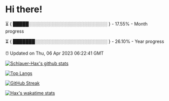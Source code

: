 # Hi there!

⏳ { █████░░░░░░░░░░░░░░░░░░░░░░░░░ } - 17.55% - Month progress

⏳ { ███████░░░░░░░░░░░░░░░░░░░░░░░ } - 26.10% - Year progress

⏰ Updated on Thu, 06 Apr 2023 06:22:41 GMT


[![Schlauer-Hax's github stats](https://github-readme-stats.vercel.app/api?username=Schlauer-Hax&show_icons=true&theme=dark&count_private=true)](https://github.com/Schlauer-Hax)


[![Top Langs](https://github-readme-stats.vercel.app/api/top-langs/?username=Schlauer-Hax&layout=compact&theme=dark)](https://github.com/Schlauer-Hax?tab=repositories)

[![GitHub Streak](https://streak-stats.demolab.com?user=Schlauer-Hax&theme=dark)](https://git.io/streak-stats)

[![Hax's wakatime stats](https://github-readme-stats.vercel.app/api/wakatime?username=Hax&theme=dark)](https://wakatime.com/@Hax)

